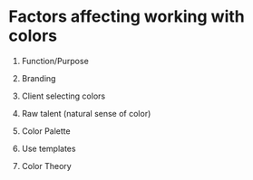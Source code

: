 # Factors affecting working with colors

1. Function/Purpose

2. Branding

3. Client selecting colors

4. Raw talent (natural sense of color)

5. Color Palette

6. Use templates

7. Color Theory